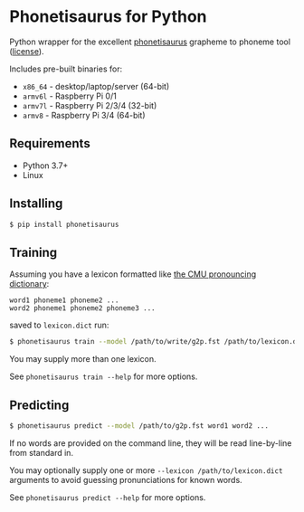 # Phonetisaurus for Python

Python wrapper for the excellent [phonetisaurus](https://github.com/AdolfVonKleist/Phonetisaurus) grapheme to phoneme tool ([license](https://github.com/AdolfVonKleist/Phonetisaurus/blob/master/LICENSE)).

Includes pre-built binaries for:

* `x86_64` - desktop/laptop/server (64-bit)
* `armv6l` - Raspberry Pi 0/1
* `armv7l` - Raspberry Pi 2/3/4 (32-bit)
* `armv8` - Raspberry Pi 3/4 (64-bit)

## Requirements

* Python 3.7+
* Linux

## Installing

```sh
$ pip install phonetisaurus
```

## Training

Assuming you have a lexicon formatted like [the CMU pronouncing dictionary](https://github.com/cmusphinx/cmudict):

```
word1 phoneme1 phoneme2 ...
word2 phoneme1 phoneme2 phoneme3 ...
```

saved to `lexicon.dict` run:

```sh
$ phonetisaurus train --model /path/to/write/g2p.fst /path/to/lexicon.dict
```

You may supply more than one lexicon.

See `phonetisaurus train --help` for more options.

## Predicting

```sh
$ phonetisaurus predict --model /path/to/g2p.fst word1 word2 ...
```

If no words are provided on the command line, they will be read line-by-line from standard in.

You may optionally supply one or more `--lexicon /path/to/lexicon.dict` arguments to avoid guessing pronunciations for known words.

See `phonetisaurus predict --help` for more options.
